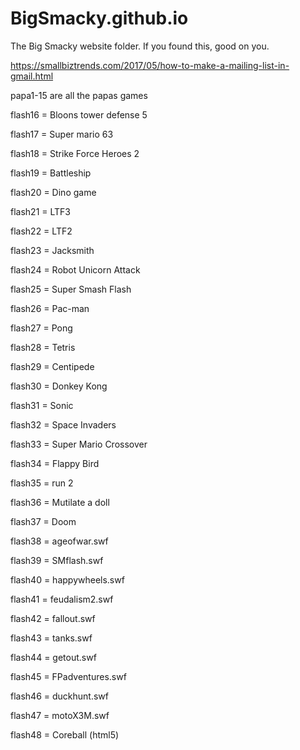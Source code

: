 # BigSmacky.github.io
The Big Smacky website folder. If you found this, good on you.

https://smallbiztrends.com/2017/05/how-to-make-a-mailing-list-in-gmail.html

papa1-15 are all the papas games

flash16 = Bloons tower defense 5

flash17 = Super mario 63

flash18 = Strike Force Heroes 2

flash19 = Battleship

flash20 = Dino game

flash21 = LTF3

flash22 = LTF2

flash23 = Jacksmith

flash24 = Robot Unicorn Attack

flash25 = Super Smash Flash

flash26 = Pac-man

flash27 = Pong

flash28 = Tetris

flash29 = Centipede

flash30 = Donkey Kong

flash31 = Sonic

flash32 = Space Invaders

flash33 = Super Mario Crossover

flash34 = Flappy Bird

flash35 = run 2

flash36 = Mutilate a doll

flash37 = Doom

flash38 = ageofwar.swf	

flash39 = SMflash.swf
	
flash40 = happywheels.swf	

flash41 = feudalism2.swf	

flash42 = fallout.swf	

flash43 = tanks.swf		

flash44 = getout.swf	

flash45 = FPadventures.swf	

flash46 = duckhunt.swf

flash47 = motoX3M.swf

flash48 = Coreball (html5)
